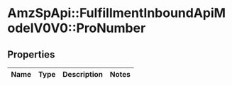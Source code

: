 # AmzSpApi::FulfillmentInboundApiModelV0V0::ProNumber

## Properties
Name | Type | Description | Notes
------------ | ------------- | ------------- | -------------

